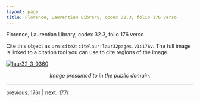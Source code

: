```yaml
---
layout: page
title: Florence, Laurentian Library, codex 32.3, folio 176 verso
---
```


Florence, Laurentian Library, codex 32.3, folio 176 verso

Cite this object as `urn:cite2:citelaur:laur32pages.v1:176v`.  The full image is linked to a citation tool you can use to cite regions of the image.

[![laur32_3_0360](http://www.homermultitext.org/iipsrv?IIIF=/project/homer/pyramidal/deepzoom/citelaur/laur32imgs/v1/laur32_3_0360.tif/full/800,/0/default.jpg)](http://www.homermultitext.org/ict2/?urn=urn:cite2:citelaur:laur32imgs.v1:laur32_3_0360) 

<p style="text-align: center; font-style: italic;">Image presumed to in the public domain.</p>

---

previous: [176r](../176r/) | next: [177r](../177r/)